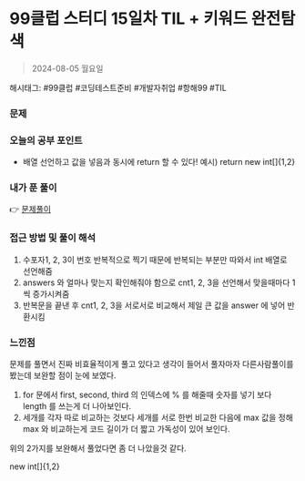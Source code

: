 # 99클럽 스터디 15일차 TIL + 키워드 완전탐색
> 2024-08-05 월요일

해시태그: #99클럽 #코딩테스트준비 #개발자취업 #항해99 #TIL

### 문제


### 오늘의 공부 포인트
+ 배열 선언하고 값을 넣음과 동시에 return 할 수 있다! 예시) return new int[]{1,2}

### 내가 푼 풀이
👉 [문제풀이](https://github.com/subbangE/codingTest-study/blob/master/src/day_15/fullSearch.java)

### 접근 방법 및 풀이 해석
1. 수포자1, 2, 3이 번호 반복적으로 찍기 때문에 반복되는 부분만 따와서 int 배열로 선언해줌
2. answers 와 얼마나 맞는지 확인해줘야 함으로 cnt1, 2, 3을 선언해서 맞을때마다 1씩 증가시켜줌
3. 반복문을 끝낸 후 cnt1, 2, 3을 서로서로 비교해서 제일 큰 값을 answer 에 넣어 반환시킴

### 느낀점
문제를 풀면서 진짜 비효율적이게 풀고 있다고 생각이 들어서 풀자마자 다른사람풀이를 봤는데 보완할 점이 눈에 보였다.

1. for 문에서 first, second, third 의 인덱스에 % 를 해줄때 숫자를 넣기 보다 length 를 쓰는게 더 나아보인다.
2. 세개를 각자 따로 비교하는 것보다 세개를 서로 한번 비교한 다음에 max 값을 정해 max 와 비교하는게 코드 길이가 더 짧고 가독성이 있어 보인다.

위의 2가지를 보완해서 풀었다면 좀 더 나았을것 같다.


new int[]{1,2}